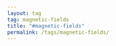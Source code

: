 ```yaml
---
layout: tag
tag: magnetic-fields
title: "#magnetic-fields"
permalink: /tags/magnetic-fields/
---
```

